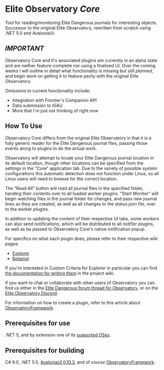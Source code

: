 # Elite Observatory *Core*
Tool for reading/monitoring Elite Dangerous journals for interesting objects. Successor to the original Elite Observatory, rewritten from scratch using .NET 5.0 and AvaloniaUI.

## *IMPORTANT*
Observatory Core and it's associated plugins are currently in an alpha state and are neither feature-complete nor using a finalised UI. Over the coming weeks I will outline in detail what functionality is missing *but still planned*, and begin work on getting it to feature parity with the original Elite Observatory.

Omissions to current functionality include:
* Integration with Frontier's Companion API
* Data submission to IGAU
* More that I'm just not thinking of right now

## How To Use
Observatory Core differs from the original Elite Observatory in that it is a fully generic reader for the Elite Dangerous journal files, passing those events along to plugins to do the actual work.

Observatory will attempt to locate your Elite Dangerous journal location in its default location, though other locations can be specified from the settings in the "Core" application tab. Due to the variety of possible system configurations this automatic detection does not function under Linux, so all Linux users will need to browse for the correct location.

The "Read All" button will read all journal files in the specified folder, handing their contents over to all loaded worker plugins. "Start Monitor" will begin watching files in the journal folder for changes, and pass new journal lines as they are created, as well as all changes to the status.json file, over to the worker plugins.

In addition to updating the content of their respective UI tabs, some workers can also send notifications, which will be distributed to all notifier plugins, as well as be passed to Observatory Core's native notification popup.

For specifics on what each plugin does, please refer to their respective wiki pages:
* [Explorer](https://github.com/Xjph/ObservatoryCore/wiki/Explorer)
* [Botanist](https://github.com/Xjph/ObservatoryCore/wiki/Botanist)

If you're interested in Custom Criteria for Explorer in particular you can find [the documentation for writing them](https://github.com/Xjph/ObservatoryCore/wiki/Lua-Custom-Criteria) in the project wiki.

If you want to chat or collaborate with other users of Observatory you can find us either in the [Elite Dangerous forum thread for Observatory](https://forums.frontier.co.uk/threads/elite-observatory-search-your-journal-for-potentially-interesting-objects-or-notify-you-of-new-ones-on-the-fly-while-exploring.521544/), or on the [Elite Observatory Discord](https://discord.gg/y2evtaas).

For information on how to create a plugin, refer to this article about [ObservatoryFramework](https://github.com/Xjph/ObservatoryCore/wiki/Framework).

## Prerequisites for use
.NET 5, and by extension one of its [supported OSes](https://github.com/dotnet/core/blob/main/release-notes/5.0/5.0-supported-os.md).

## Prerequisites for building
C# 9.0, .NET 5.0, [AvaloniaUI 0.10.3](https://github.com/AvaloniaUI/Avalonia), and of course [ObservatoryFramework](https://github.com/Xjph/ObservatoryFramework).
